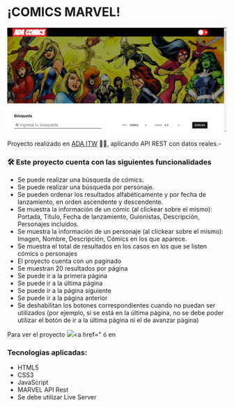 # ¡COMICS MARVEL!

<img src="./img/marvel.png">

Proyecto realizado en <a href="https://adaitw.org/">ADA ITW</a> 👩‍💻, aplicando API REST con datos reales.-
### 🛠️ Este proyecto cuenta con las siguientes funcionalidades 

- Se puede realizar una búsqueda de cómics.
- Se puede realizar una búsqueda por personaje.
- Se pueden ordenar los resultados alfabéticamente y por fecha de lanzamiento, en orden ascendente y descendente.
- Se muestra la información de un cómic (al clickear sobre el mismo): Portada, Título, Fecha de lanzamiento, Guionistas, Descripción, Personajes incluidos.
- Se muestra la información de un personaje (al clickear sobre el mismo): Imagen, Nombre, Descripción, Cómics en los que aparece.
- Se muestra el total de resultados en los casos en los que se listen cómics o personajes
- El proyecto cuenta con un paginado
- Se muestran 20 resultados por página
- Se puede ir a la primera página
- Se puede ir a la última página
- Se puede ir a la página siguiente
- Se puede ir a la página anterior
- Se deshabilitan los botones correspondientes cuando no puedan ser utilizados (por ejemplo, si se está en la última página, no se debe poder utilizar el botón de ir a la última página ni el de avanzar página)


Para ver el proyecto <img src="https://media.giphy.com/media/kfdToDtrFydamGsbPz/giphy.gif" width="40"><a href="</a>
ó en <a href="https://comic-ada.netlify.app"></a>

### Tecnologias aplicadas:

- HTML5
- CSS3
- JavaScript
- MARVEL API Rest
- Se debe utilizar Live Server 

